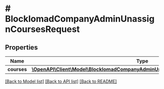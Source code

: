 # # BlockIomadCompanyAdminUnassignCoursesRequest

## Properties

Name | Type | Description | Notes
------------ | ------------- | ------------- | -------------
**courses** | [**\OpenAPI\Client\Model\BlockIomadCompanyAdminUnassignCoursesRequestCoursesInner[]**](BlockIomadCompanyAdminUnassignCoursesRequestCoursesInner.md) |  |

[[Back to Model list]](../../README.md#models) [[Back to API list]](../../README.md#endpoints) [[Back to README]](../../README.md)
